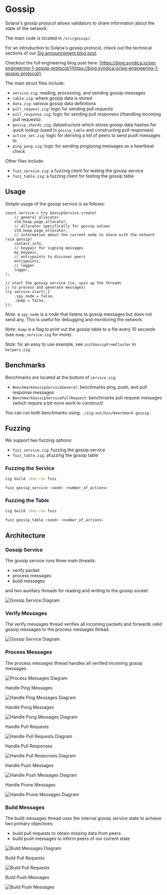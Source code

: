 # Gossip

Solana's gossip protocol allows validators to share information about the state of the network.

The main code is located in `/src/gossip/`.

For an introduction to Solana's gossip protocol, check out the technical sections of our [Sig announcement blog post](https://blog.syndica.io/introducing-sig-by-syndica-an-rps-focused-solana-validator-client-written-in-zig/).

Checkout the full engineering blog post here: [https://blog.syndica.io/sig-engineering-1-gossip-protocol/](https://blog.syndica.io/sig-engineering-1-gossip-protocol/).

The main struct files include:
- `service.zig`: reading, processing, and sending gossip messages
- `table.zig`: where gossip data is stored
- `data.zig`: various gossip data definitions
- `pull_request.zig`: logic for sending pull *requests*
- `pull_response.zig`: logic for sending pull *responses* (/handling incoming pull requests)
- `gossip_shards.zig`: datastructure which stores gossip data hashes for quick lookup (used in `gossip_table` and constructing pull responses)
- `active_set.zig`: logic for deriving a list of peers to send push messages to
- `ping_pong.zig`: logic for sending ping/pong messages as a heartbeat check

Other files include:
- `fuzz_service.zig`: a fuzzing client for testing the gossip service
- `fuzz_table.zig`: a fuzzing client for testing the gossip table

## Usage

Simple usage of the gossip service is as follows:

```zig
const service = try GossipService.create(
    // general allocator
    std.heap.page_allocator,
    // allocator specifically for gossip values
    std.heap.page_allocator,
    // information about the current node to share with the network (via gossip)
    contact_info,
    // keypair for signing messages
    my_keypair,
    // entrypoints to discover peers
    entrypoints,
    // logger
    logger,
);

// start the gossip service (ie, spin up the threads
// to process and generate messages)
try service.start(.{
    .spy_node = false,
    .dump = false,
});
```

*Note:* a `spy_node` is a node that listens to gossip messages but does not send any.
This is useful for debugging and monitoring the network.

*Note:* `dump` is a flag to print out the gossip table to a file every 10 seconds
(see `dump_service.zig` for more).

*Note:* for an easy to use example, see `initGossipFromCluster` in `helpers.zig`.

## Benchmarks

Benchmarks are located at the bottom of `service.zig`:
- `BenchmarkGossipServiceGeneral`: benchmarks ping, push, and pull response
messages
- `BenchmarkGossipServicePullRequest`: benchmarks pull request messages (which require
a bit more work to construct)

You can run both benchmarks using: `./zig-out/bin/benchmark gossip`.

## Fuzzing

We support two fuzzing options:
- `fuzz_service.zig`: fuzzing the gossip service
- `fuzz_table.zig`: afuzzing the gossip table

### Fuzzing the Service

```bash
zig build -Dno-run fuzz

fuzz gossip_service <seed> <number_of_actions>
```

### Fuzzing the Table

```bash
zig build -Dno-run fuzz

fuzz gossip_table <seed> <number_of_actions>
```

## Architecture

### Gossip Service

The gossip service runs three main threads:

- verify packet
- process messages
- build messages

and two auxillary threads for reading and writing to the gossip socket.

<p>
<img alt="Gossip Service Diagram" src="/docs/docusaurus/static/img/gossip-service.png" style={{width: "800px", margin: "auto"}}></img>
</p>

### Verify Messages
The verify messages thread verifies all incoming packets and forwards valid gossip messages to the process messages thread.
<p>
<img alt="Gossip Service Diagram" src="/docs/docusaurus/static/img/gossip-service-verify-packets.png" style={{width: "600px", margin: "auto"}}></img>
</p>

### Process Messages
The process messages thread handles all verified incoming gossip messages.
<p>
<img alt="Process Messages Diagram" src="/docs/docusaurus/static/img/gossip-service-process-messages.png" style={{width: "600px", margin: "auto"}}></img>
</p>

<summary>Handle Ping Messages</summary>
<p>
<img alt="Handle Ping Messages Diagram" src="/docs/docusaurus/static/img/gossip-service-handle-ping-messages.png" style={{width: "600px", margin: "auto"}}></img>
</p>
<summary>Handle Pong Messages</summary>
<p>
<img alt="Handle Pong Messages Diagram" src="/docs/docusaurus/static/img/gossip-service-handle-pong-messages.png" style={{width: "600px", margin: "auto"}}></img>
</p>
<summary>Handle Pull Requests</summary>
<p>
<img alt="Handle Pull Requests Diagram" src="/docs/docusaurus/static/img/gossip-service-handle-pull-requests.png" style={{width: "600px", margin: "auto"}}></img>
</p>
<summary>Handle Pull Responses</summary>
<p>
<img alt="Handle Pull Responses Diagram" src="/docs/docusaurus/static/img/gossip-service-handle-pull-responses.png" style={{width: "600px", margin: "auto"}}></img>
</p>
<summary>Handle Push Messages</summary>
<p>
<img alt="Handle Push Messages Diagram" src="/docs/docusaurus/static/img/gossip-service-handle-push-messages.png" style={{width: "600px", margin: "auto"}}></img>
</p>
<summary>Handle Prune Messages</summary>
<p>
<img alt="Handle Prune Messages Diagram" src="/docs/docusaurus/static/img/gossip-service-handle-prune-messages.png" style={{width: "600px", margin: "auto"}}></img>
</p>

### Build Messages
The build messages thread uses the internal gossip service state to achieve two primary objectives:
- build pull requests to obtain missing data from peers
- build push messages to inform peers of our current state
<p>
<img alt="Build Messages Diagram" src="/docs/docusaurus/static/img/gossip-service-build-messages.png" style={{width: "600px", margin: "auto"}}></img>
</p>

<summary>Build Pull Requests</summary>
<p>
<img alt="Build Pull Requests" src="/docs/docusaurus/static/img/gossip-service-build-pull-requests.png" style={{width: "600px", margin: "auto"}}></img>
</p>
<summary>Build Push Messages</summary>
<p>
<img alt="Build Push Messages" src="/docs/docusaurus/static/img/gossip-service-build-push-messages.png" style={{width: "600px", margin: "auto"}}></img>
</p>
